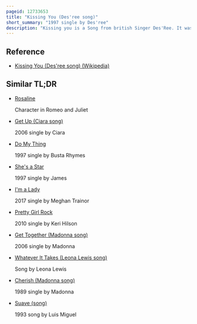 ```yaml
---
pageid: 12733653
title: "Kissing You (Des'ree song)"
short_summary: "1997 single by Des'ree"
description: "Kissing you is a Song from british Singer Des'Ree. It was written by the Singer with timothy Atack for Baz Luhrmann's Film Romeo Juliet 1996. The Song was included on the Film's Soundtrack Album and Des'Ree's third Studio Album, Supernatural. A Pop Ballad in the Key of a minor this Record uses a simple Instrumentation consisting only of Piano and String Instruments. Kissing you was featured in Romeo Juliet when the Characters meet at a Ball. The Song was well received by Critics for its emotional Melody and toned-down Production. For the first Time it was released on 24 february 1997 as a single in Australia and then appeared on the Aria singles chart and the uk Singles chart. A Music Video accompanied the single which included Scenes from Romeo Juliet. This Song is also used in Season 2, Episode 2 of ‘ ’ the Summer i turned Pretty ’ ’."
---
```


## Reference

- [Kissing You (Des'ree song) (Wikipedia)](https://en.wikipedia.org/?curid=12733653)

## Similar TL;DR

- [Rosaline](/tldr/en/rosaline)

  Character in Romeo and Juliet

- [Get Up (Ciara song)](/tldr/en/get-up-ciara-song)

  2006 single by Ciara

- [Do My Thing](/tldr/en/do-my-thing)

  1997 single by Busta Rhymes

- [She's a Star](/tldr/en/shes-a-star)

  1997 single by James

- [I'm a Lady](/tldr/en/im-a-lady)

  2017 single by Meghan Trainor

- [Pretty Girl Rock](/tldr/en/pretty-girl-rock)

  2010 single by Keri Hilson

- [Get Together (Madonna song)](/tldr/en/get-together-madonna-song)

  2006 single by Madonna

- [Whatever It Takes (Leona Lewis song)](/tldr/en/whatever-it-takes-leona-lewis-song)

  Song by Leona Lewis

- [Cherish (Madonna song)](/tldr/en/cherish-madonna-song)

  1989 single by Madonna

- [Suave (song)](/tldr/en/suave-song)

  1993 song by Luis Miguel

